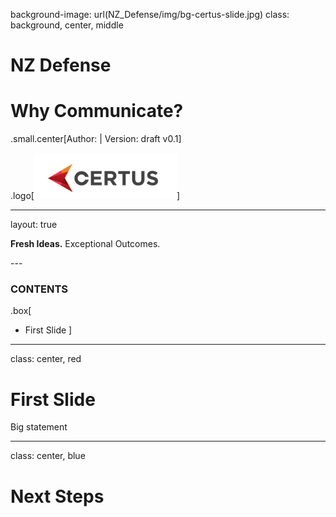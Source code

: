 background-image: url(NZ_Defense/img/bg-certus-slide.jpg)
class: background, center, middle

# NZ Defense

# Why Communicate?

.small.center[Author:   |   Version: draft v0.1]

.logo[<img src="NZ_Defense/img/logo.png"/>]

---
layout: true
<div id="footer-content"><p><strong>Fresh Ideas.</strong> Exceptional Outcomes.</p></div>
---


### CONTENTS

.box[
* First Slide
]

---

class: center, red

# First Slide

Big statement

---

class: center, blue

# Next Steps
